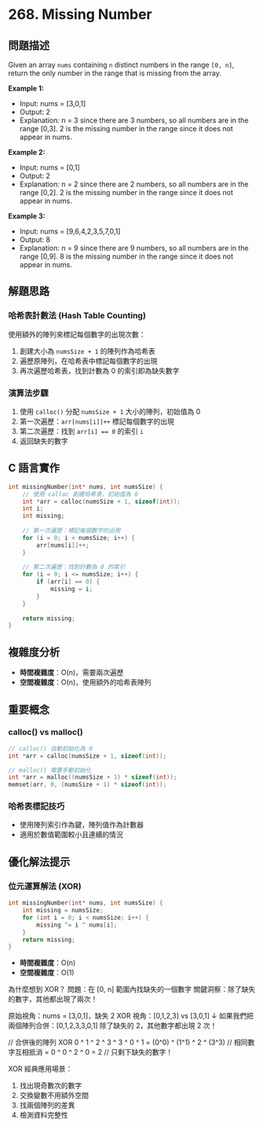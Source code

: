 # 268. Missing Number

## 問題描述
Given an array `nums` containing `n` distinct numbers in the range `[0, n]`, return the only number in the range that is missing from the array.

**Example 1:**
- Input: nums = [3,0,1]
- Output: 2
- Explanation: n = 3 since there are 3 numbers, so all numbers are in the range [0,3]. 2 is the missing number in the range since it does not appear in nums.

**Example 2:**
- Input: nums = [0,1]
- Output: 2
- Explanation: n = 2 since there are 2 numbers, so all numbers are in the range [0,2]. 2 is the missing number in the range since it does not appear in nums.

**Example 3:**
- Input: nums = [9,6,4,2,3,5,7,0,1]
- Output: 8
- Explanation: n = 9 since there are 9 numbers, so all numbers are in the range [0,9]. 8 is the missing number in the range since it does not appear in nums.

## 解題思路

### 哈希表計數法 (Hash Table Counting)
使用額外的陣列來標記每個數字的出現次數：
1. 創建大小為 `numsSize + 1` 的陣列作為哈希表
2. 遍歷原陣列，在哈希表中標記每個數字的出現
3. 再次遍歷哈希表，找到計數為 0 的索引即為缺失數字

### 演算法步驟
1. 使用 `calloc()` 分配 `numsSize + 1` 大小的陣列，初始值為 0
2. 第一次遍歷：`arr[nums[i]]++` 標記每個數字的出現
3. 第二次遍歷：找到 `arr[i] == 0` 的索引 `i`
4. 返回缺失的數字

## C 語言實作

```c
int missingNumber(int* nums, int numsSize) {
    // 使用 calloc 創建哈希表，初始值為 0
    int *arr = calloc(numsSize + 1, sizeof(int));
    int i;
    int missing;
    
    // 第一次遍歷：標記每個數字的出現
    for (i = 0; i < numsSize; i++) {
        arr[nums[i]]++;
    }
    
    // 第二次遍歷：找到計數為 0 的索引
    for (i = 0; i <= numsSize; i++) {
        if (arr[i] == 0) {
            missing = i;
        }
    }
    
    return missing;
}
```

## 複雜度分析
- **時間複雜度**：O(n)，需要兩次遍歷
- **空間複雜度**：O(n)，使用額外的哈希表陣列

## 重要概念

### calloc() vs malloc()
```c
// calloc() 自動初始化為 0
int *arr = calloc(numsSize + 1, sizeof(int));

// malloc() 需要手動初始化
int *arr = malloc((numsSize + 1) * sizeof(int));
memset(arr, 0, (numsSize + 1) * sizeof(int));
```

### 哈希表標記技巧
- 使用陣列索引作為鍵，陣列值作為計數器
- 適用於數值範圍較小且連續的情況

## 優化解法提示

### 位元運算解法 (XOR)
```c
int missingNumber(int* nums, int numsSize) {
    int missing = numsSize;
    for (int i = 0; i < numsSize; i++) {
        missing ^= i ^ nums[i];
    }
    return missing;
}
```
- **時間複雜度**：O(n)
- **空間複雜度**：O(1)

為什麼想到 XOR？
問題：在 [0, n] 範圍內找缺失的一個數字
關鍵洞察：除了缺失的數字，其他都出現了兩次！

原始視角：nums = [3,0,1]，缺失 2
XOR 視角：[0,1,2,3] vs [3,0,1]
        ↓
如果我們把兩個陣列合併：[0,1,2,3,3,0,1]
除了缺失的 2，其他數字都出現 2 次！

// 合併後的陣列 XOR
0 ^ 1 ^ 2 ^ 3 ^ 3 ^ 0 ^ 1
= (0^0) ^ (1^1) ^ 2 ^ (3^3)  // 相同數字互相抵消
= 0 ^ 0 ^ 2 ^ 0
= 2  // 只剩下缺失的數字！


XOR 經典應用場景：
1. 找出現奇數次的數字
2. 交換變數不用額外空間
3. 找兩個陣列的差異
4. 檢測資料完整性